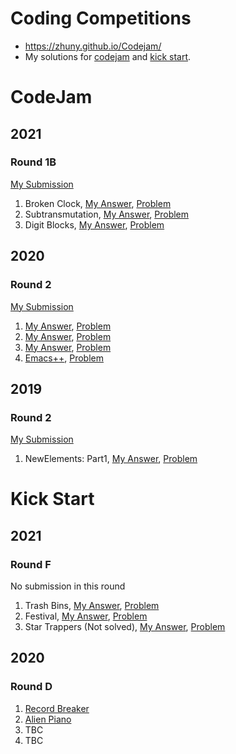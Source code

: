 # Coding Competitions
* https://zhuny.github.io/Codejam/
* My solutions for [codejam](https://codingcompetitions.withgoogle.com/codejam) and [kick start](https://codingcompetitions.withgoogle.com/kickstart).

# CodeJam

## 2021
### Round 1B
[My Submission](https://codingcompetitions.withgoogle.com/codejam/submissions/0000000000435baf/emh1bnk)
1. Broken Clock, [My Answer](BrokenClock), [Problem](https://codingcompetitions.withgoogle.com/codejam/round/0000000000435baf/00000000007ae694)
1. Subtransmutation, [My Answer](Subtransmutation), [Problem](https://codingcompetitions.withgoogle.com/codejam/round/0000000000435baf/00000000007ae4aa)
1. Digit Blocks, [My Answer](DigitBlocks), [Problem](https://codingcompetitions.withgoogle.com/codejam/round/0000000000435baf/00000000007ae37b)

## 2020
### Round 2
[My Submission](https://codingcompetitions.withgoogle.com/codejam/submissions/000000000019ffb9/emh1bnk)
1. [My Answer](IncrementalHouseOfPancakes), [Problem](https://codingcompetitions.withgoogle.com/codejam/round/000000000019ffb9/00000000003384ea)
1. [My Answer](SecurityUpdate), [Problem](https://codingcompetitions.withgoogle.com/codejam/round/000000000019ffb9/000000000033871f)
1. [My Answer](WormholeInOne), [Problem](https://codingcompetitions.withgoogle.com/codejam/round/000000000019ffb9/00000000003386d0)
1. [Emacs++](EmacsPP), [Problem](https://codingcompetitions.withgoogle.com/codejam/round/000000000019ffb9/000000000033893b)

## 2019
### Round 2
[My Submission](https://codingcompetitions.withgoogle.com/codejam/submissions/0000000000051679/emh1bnk)
1. NewElements: Part1, [My Answer](NewElementsPart1), [Problem](https://codingcompetitions.withgoogle.com/codejam/round/0000000000051679/0000000000146183)

# Kick Start

## 2021
### Round F
No submission in this round
1. Trash Bins, [My Answer](solution/A/AX/TrashBins), [Problem](https://codingcompetitions.withgoogle.com/kickstart/round/0000000000435bae/0000000000887c32)
1. Festival, [My Answer](solution/F/FD/Festival), [Problem](https://codingcompetitions.withgoogle.com/kickstart/round/0000000000435bae/0000000000887dba)
1. Star Trappers (Not solved), [My Answer](solution/R/RM/StarTrappers), [Problem](https://codingcompetitions.withgoogle.com/kickstart/round/0000000000435bae/0000000000888d45)

## 2020
### Round D
1. [Record Breaker](RecordBreaker)
1. [Alien Piano](AlienPiano)
1. TBC
1. TBC

